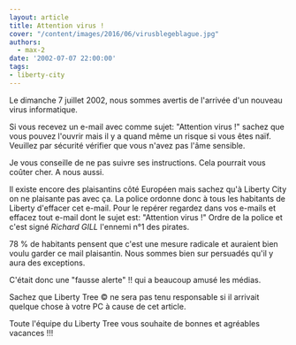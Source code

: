 ```yaml
---
layout: article
title: Attention virus !
cover: "/content/images/2016/06/virusblegeblague.jpg"
authors:
  - max-2
date: '2002-07-07 22:00:00'
tags:
- liberty-city
---
```


Le dimanche 7 juillet 2002, nous sommes avertis de l'arrivée d'un nouveau virus informatique.

Si vous recevez un e-mail avec comme sujet: "Attention virus !" sachez que vous pouvez l'ouvrir mais il y a quand même un risque si vous êtes naïf. Veuillez par sécurité vérifier que vous n'avez pas l'âme sensible.

Je vous conseille de ne pas suivre ses instructions. Cela pourrait vous coûter cher. A nous aussi.

Il existe encore des plaisantins côté Européen mais sachez qu'à Liberty City on ne plaisante pas avec ça. La police ordonne donc à tous les habitants de Liberty d'effacer cet e-mail. Pour le repérer regardez dans vos e-mails et effacez tout e-mail dont le sujet est: "Attention virus !" Ordre de la police et c'est signé _Richard GILL_ l'ennemi n°1 des pirates.

78 % de habitants pensent que c'est une mesure radicale et auraient bien voulu garder ce mail plaisantin. Nous sommes bien sur persuadés qu'il y aura des exceptions.

C'était donc une "fausse alerte" !! qui a beaucoup amusé les médias.

Sachez que Liberty Tree © ne sera pas tenu responsable si il arrivait quelque chose à votre PC à cause de cet article.

Toute l'équipe du Liberty Tree vous souhaite de bonnes et agréables vacances !!!